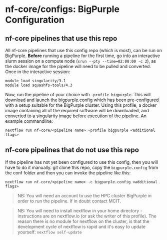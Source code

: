 # nf-core/configs: BigPurple Configuration
## nf-core pipelines that use this repo
All nf-core pipelines that use this config repo (which is most), can be run on BigPurple. **Before** running a pipeline for the first time, go into an interactive slurm session on a compute node (`srun --pty --time=02:00:00 -c 2`), as the docker image for the pipeline will need to be pulled and converted. Once in the interactive session:

```
module load singularity/3.1
module load squashfs-tools/4.3
```

Now, run the pipeline of your choice with `-profile bigpurple`. This will download and launch the bigpurple.config which has been pre-configured with a setup suitable for the BigPurple cluster. Using this profile, a docker image containing all of the required software will be downloaded, and converted to a singularity image before execution of the pipeline.
An example commandline: 

`nextflow run nf-core/<pipeline name> -profile bigpurple <additional flags>`

## nf-core pipelines that do not use this repo
If the pipeline has not yet been configured to use this config, then you will have to do it manually. 
git clone this repo, copy the `bigpurple.config` from the conf folder and then you can invoke the pipeline like this:

`nextflow run nf-core/<pipeline name> -c bigpurple.config <additional flags>`


>NB: You will need an account to use the HPC cluster BigPurple in order to run the pipeline. If in doubt contact MCIT.

>NB: You will need to install nextflow in your home directory - instructions are on nextflow.io (or ask the writer of this profile). The reason there is no module for nextflow on the cluster, is that the development cycle of nextflow is rapid and it's easy to update yourself: `nextflow self-update`

